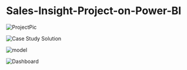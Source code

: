 # Sales-Insight-Project-on-Power-BI

![ProjectPic](https://user-images.githubusercontent.com/83840568/233709242-61d0a068-12cd-4fa2-93ad-c947e4b54735.png)


![Case Study   Solution](https://user-images.githubusercontent.com/83840568/233709640-8374908f-ba91-4aa9-b8d1-463d8950367b.png)


![model](https://user-images.githubusercontent.com/83840568/233712425-6d8e46e6-2977-4275-924e-bbcf93b996fc.png)


![Dashboard](https://user-images.githubusercontent.com/83840568/233712860-b20b95a0-a5c5-458c-8328-a49fe7389e7c.png)
